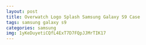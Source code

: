 ```yaml
---
layout: post
title: Overwatch Logo Splash Samsung Galaxy S9 Case
tags: samsung galaxy s9
categories: samsung
img: 1yKeDuyetiCQfL4ExT7D7FQpJJMrTIK17
---
```

